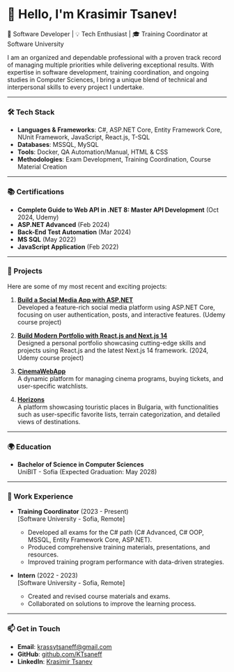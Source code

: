 # 👋 Hello, I'm Krasimir Tsanev!

🚀 Software Developer | 💡 Tech Enthusiast | 🎓 Training Coordinator at Software University

I am an organized and dependable professional with a proven track record of managing multiple priorities while delivering exceptional results. With expertise in software development, training coordination, and ongoing studies in Computer Sciences, I bring a unique blend of technical and interpersonal skills to every project I undertake.

---

### 🛠️ Tech Stack
- **Languages & Frameworks**: C#, ASP.NET Core, Entity Framework Core, NUnit Framework, JavaScript, React.js, T-SQL
- **Databases**: MSSQL, MySQL
- **Tools**: Docker, QA Automation/Manual, HTML & CSS
- **Methodologies**: Exam Development, Training Coordination, Course Material Creation

---

### 📚 Certifications
- **Complete Guide to Web API in .NET 8: Master API Development** (Oct 2024, Udemy)  
- **ASP.NET Advanced** (Feb 2024)  
- **Back-End Test Automation** (Mar 2024)  
- **MS SQL** (May 2022)  
- **JavaScript Application** (Feb 2022)  

---

### 🌟 Projects
Here are some of my most recent and exciting projects:

1. **[Build a Social Media App with ASP.NET](#)**  
   Developed a feature-rich social media platform using ASP.NET Core, focusing on user authentication, posts, and interactive features. (Udemy course project)

2. **[Build Modern Portfolio with React.js and Next.js 14](#)**  
   Designed a personal portfolio showcasing cutting-edge skills and projects using React.js and the latest Next.js 14 framework. (2024, Udemy course project)

3. **[CinemaWebApp](#)**  
   A dynamic platform for managing cinema programs, buying tickets, and user-specific watchlists.

4. **[Horizons](#)**  
   A platform showcasing touristic places in Bulgaria, with functionalities such as user-specific favorite lists, terrain categorization, and detailed views of destinations.

---

### 🌍 Education
- **Bachelor of Science in Computer Sciences**  
  UniBIT - Sofia (Expected Graduation: May 2028)

---

### 💼 Work Experience
- **Training Coordinator** (2023 - Present)  
  [Software University - Sofia, Remote]  
  - Developed all exams for the C# path (C# Advanced, C# OOP, MSSQL, Entity Framework Core, ASP.NET).
  - Produced comprehensive training materials, presentations, and resources.
  - Improved training program performance with data-driven strategies.

- **Intern** (2022 - 2023)  
  [Software University - Sofia, Remote]  
  - Created and revised course materials and exams.
  - Collaborated on solutions to improve the learning process.

---

### 📫 Get in Touch
- **Email**: [krassytsaneff@gmail.com](mailto:krassytsaneff@gmail.com)  
- **GitHub**: [github.com/KTsaneff](https://github.com/KTsaneff)  
- **LinkedIn**: [Krasimir Tsanev](https://www.linkedin.com/in/krasimir-tsanev-97ba64204?lipi=urn%3Ali%3Apage%3Ad_flagship3_profile_view_base_contact_details%3BjKbf309xSHSaa%2FFLpHBE5Q%3D%3D)

